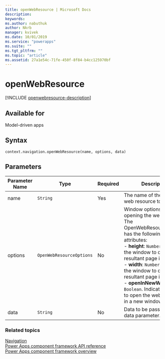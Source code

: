 ```yaml
---
title: openWebResource | Microsoft Docs
description: 
keywords:
ms.author: nabuthuk
author: Nkrb
manager: kvivek
ms.date: 10/01/2019
ms.service: "powerapps"
ms.suite: ""
ms.tgt_pltfrm: ""
ms.topic: "article"
ms.assetid: 27a1e54c-71fe-450f-8f84-b4cc125970bf
---
```


# openWebResource

[!INCLUDE [openwebresource-description](includes/openwebresource-description.md)]

## Available for 

Model-driven apps

## Syntax

`context.navigation.openWebResource(name, options, data)`

## Parameters

| Parameter Name|Type|Required|Description|
| ------------- |----|--------|-----------|
|name|`String`|Yes|The name of the HTML web resource to open.|
|options|`OpenWebResourceOptions`|No|Window options for opening the web resource. The OpenWebResourceOptions has the following attributes:<br/>- **height**: `Number`. Height of the window to display the resultant page in pixels.<br/>- **width**: `Number`. Width of the window to display the resultant page in pixels.<br/>- **openInNewWindow**: `Boolean`. Indicates whether to open the web resource in a new window.|
|data|`String`|No|Data to be passed into the data parameter.

### Related topics

[Navigation](../navigation.md)<br/>
[Power Apps component framework API reference](../../reference/index.md)<br/>
[Power Apps component framework overview](../../overview.md)